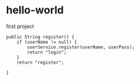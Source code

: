 # hello-world
first project

    public String register() {
        if (userName != null) {
            userService.register(userName, userPass);
            return "login";
        }
        return "register";

    }
